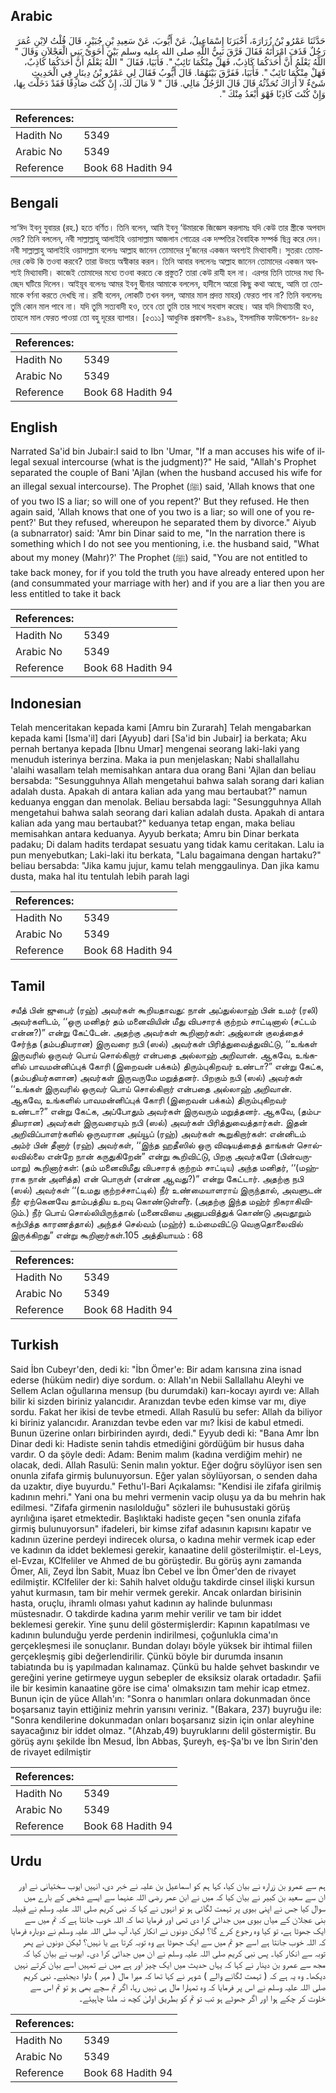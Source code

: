 ## Arabic


<div dir="rtl" lang="ar" style={{fontSize:'larger',backgroundColor:'#f8f9fa',padding:20}}>
حَدَّثَنَا عَمْرُو بْنُ زُرَارَةَ، أَخْبَرَنَا إِسْمَاعِيلُ، عَنْ أَيُّوبَ، عَنْ سَعِيدِ بْنِ جُبَيْرٍ، قَالَ قُلْتُ لاِبْنِ عُمَرَ رَجُلٌ قَذَفَ امْرَأَتَهُ فَقَالَ فَرَّقَ نَبِيُّ اللَّهِ صلى الله عليه وسلم بَيْنَ أَخَوَىْ بَنِي الْعَجْلاَنِ وَقَالَ ‏"‏ اللَّهُ يَعْلَمُ أَنَّ أَحَدَكُمَا كَاذِبٌ، فَهَلْ مِنْكُمَا تَائِبٌ ‏"‏‏.‏ فَأَبَيَا، فَقَالَ ‏"‏ اللَّهُ يَعْلَمُ أَنَّ أَحَدَكُمَا كَاذِبٌ، فَهَلْ مِنْكُمَا تَائِبٌ ‏"‏‏.‏ فَأَبَيَا، فَفَرَّقَ بَيْنَهُمَا‏.‏ قَالَ أَيُّوبُ فَقَالَ لِي عَمْرُو بْنُ دِينَارٍ فِي الْحَدِيثِ شَىْءٌ لاَ أَرَاكَ تُحَدِّثُهُ قَالَ قَالَ الرَّجُلُ مَالِي‏.‏ قَالَ ‏"‏ لاَ مَالَ لَكَ، إِنْ كُنْتَ صَادِقًا فَقَدْ دَخَلْتَ بِهَا، وَإِنْ كُنْتَ كَاذِبًا فَهْوَ أَبْعَدُ مِنْكَ ‏"‏‏.‏
</div>
<div style={{backgroundColor:'#f8f9fa',padding:20, marginBottom: 10}}><table> <thead> <tr> <th>References:</th> <th></th> </tr> </thead> <tbody><tr><td>Hadith No</td><td>5349</td></tr><tr><td>Arabic No</td><td>5349</td></tr><tr><td>Reference</td><td>Book 68 Hadith 94</td></tr></tbody></table></div>

## Bengali


<div dir="ltr" lang="bn" style={{fontSize:'larger',backgroundColor:'#f8f9fa',padding:20}}>
সা‘ঈদ ইবনু যুবায়র (রহ.) হতে বর্ণিত। তিনি বলেন, আমি ইবনু ‘উমারকে জিজ্ঞেস করলামঃ যদি কেউ তার স্ত্রীকে অপবাদ দেয়? তিনি বললেন, নবী সাল্লাল্লাহু আলাইহি ওয়াসাল্লাম আজলান গোত্রের এক দম্পতির বৈবাহিক সম্পর্ক ছিন্ন করে দেন। নবী সাল্লাল্লাহু আলাইহি ওয়াসাল্লাম বলেনঃ আল্লাহ জানেন তোমাদের দু’জনের একজন অবশ্যই মিথ্যাবাদী। সুতরাং তোমাদের কেউ কি তওবা করবে? তারা উভয়ে অস্বীকার করল। তিনি আবার বললেনঃ আল্লাহ জানেন তোমাদের একজন অবশ্যই মিথ্যাবাদী। কাজেই তোমাদের মধ্যে তওবা করতে কে প্রস্তুত? তারা কেউ রাযী হল না। এরপর তিনি তাদের মধ্য বিচ্ছেদ ঘটিয়ে দিলেন। আইয়ূব বলেনঃ আমর ইবনু দ্বীনার আমাকে বললেন, হাদীসে আরো কিছু কথা আছে, আমি তা তোমাকে বর্ণনা করতে দেখছি না। রাবী বলেন, লোকটি তখন বলল, আমার মাল প্রদত্ত মাহর) ফেরত পাব না? তিনি বললেনঃ তুমি কোন মাল পাবে না। যদি তুমি সত্যবাদী হও, তবে তো তুমি তার সাথে সহবাস করেছ। আর যদি মিথ্যাচারী হও, তাহলে মাল ফেরত পাওয়া তো বহু দূরের ব্যাপার। [৫৩১১] আধুনিক প্রকাশনী- ৪৯৪৯, ইসলামিক ফাউন্ডেশন- ৪৮৪৫
</div>
<div style={{backgroundColor:'#f8f9fa',padding:20, marginBottom: 10}}><table> <thead> <tr> <th>References:</th> <th></th> </tr> </thead> <tbody><tr><td>Hadith No</td><td>5349</td></tr><tr><td>Arabic No</td><td>5349</td></tr><tr><td>Reference</td><td>Book 68 Hadith 94</td></tr></tbody></table></div>

## English


<div dir="ltr" lang="en" style={{fontSize:'larger',backgroundColor:'#f8f9fa',padding:20}}>
Narrated Sa'id bin Jubair:I said to Ibn 'Umar, "If a man accuses his wife of illegal sexual intercourse (what is the judgment)?" He said, "Allah's Prophet separated the couple of Bani 'Ajlan (when the husband accused his wife for an illegal sexual intercourse). The Prophet (ﷺ) said, 'Allah knows that one of you two IS a liar; so will one of you repent?' But they refused. He then again said, 'Allah knows that one of you two is a liar; so will one of you repent?' But they refused, whereupon he separated them by divorce." Aiyub (a subnarrator) said: 'Amr bin Dinar said to me, "In the narration there is something which I do not see you mentioning, i.e. the husband said, "What about my money (Mahr)?' The Prophet (ﷺ) said, "You are not entitled to take back money, for if you told the truth you have already entered upon her (and consummated your marriage with her) and if you are a liar then you are less entitled to take it back
</div>
<div style={{backgroundColor:'#f8f9fa',padding:20, marginBottom: 10}}><table> <thead> <tr> <th>References:</th> <th></th> </tr> </thead> <tbody><tr><td>Hadith No</td><td>5349</td></tr><tr><td>Arabic No</td><td>5349</td></tr><tr><td>Reference</td><td>Book 68 Hadith 94</td></tr></tbody></table></div>

## Indonesian


<div dir="ltr" lang="id" style={{fontSize:'larger',backgroundColor:'#f8f9fa',padding:20}}>
Telah menceritakan kepada kami [Amru bin Zurarah] Telah mengabarkan kepada kami [Isma'il] dari [Ayyub] dari [Sa'id bin Jubair] ia berkata; Aku pernah bertanya kepada [Ibnu Umar] mengenai seorang laki-laki yang menuduh isterinya berzina. Maka ia pun menjelaskan; Nabi shallallahu 'alaihi wasallam telah memisahkan antara dua orang Bani 'Ajlan dan beliau bersabda: "Sesungguhnya Allah mengetahui bahwa salah sorang dari kalian adalah dusta. Apakah di antara kalian ada yang mau bertaubat?" namun keduanya enggan dan menolak. Beliau bersabda lagi: "Sesungguhnya Allah mengetahui bahwa salah seorang dari kalian adalah dusta. Apakah di antara kalian ada yang mau bertaubat?" keduanya tetap engan, maka beliau memisahkan antara keduanya. Ayyub berkata; Amru bin Dinar berkata padaku; Di dalam hadits terdapat sesuatu yang tidak kamu ceritakan. Lalu ia pun menyebutkan; Laki-laki itu berkata, "Lalu bagaimana dengan hartaku?" beliau bersabda: "Jika kamu jujur, kamu telah menggaulinya. Dan jika kamu dusta, maka hal itu tentulah lebih parah lagi
</div>
<div style={{backgroundColor:'#f8f9fa',padding:20, marginBottom: 10}}><table> <thead> <tr> <th>References:</th> <th></th> </tr> </thead> <tbody><tr><td>Hadith No</td><td>5349</td></tr><tr><td>Arabic No</td><td>5349</td></tr><tr><td>Reference</td><td>Book 68 Hadith 94</td></tr></tbody></table></div>

## Tamil


<div dir="ltr" lang="ta" style={{fontSize:'larger',backgroundColor:'#f8f9fa',padding:20}}>
சயீத் பின் ஜுபைர் (ரஹ்) அவர்கள் கூறியதாவது: நான் அப்துல்லாஹ் பின் உமர் (ரலி) அவர்களிடம், ‘‘ஒரு மனிதர் தம் மனைவியின் மீது விபசாரக் குற்றம் சாட்டினால் (சட்டம் என்ன?)” என்று கேட்டேன். அதற்கு அவர்கள் கூறினார்கள்: அஜ்லான் குலத்தைச் சேர்ந்த (தம்பதியரான) இருவரை நபி (ஸல்) அவர்கள் பிரித்துவைத்துவிட்டு, ‘‘உங்கள் இருவரில் ஒருவர் பொய் சொல்கிறார் என்பதை அல்லாஹ் அறிவான். ஆகவே, உங்களில் பாவமன்னிப்புக் கோரி (இறைவன் பக்கம்) திரும்புகிறவர் உண்டா?” என்று கேட்க, (தம்பதியர்களான) அவர்கள் இருவருமே மறுத்தனர். பிறகும் நபி (ஸல்) அவர்கள் ‘‘உங்கள் இருவரில் ஒருவர் பொய் சொல்கிறார் என்பதை அல்லாஹ் அறிவான். ஆகவே, உங்களில் பாவமன்னிப்புக் கோரி (இறைவன் பக்கம்) திரும்புகிறவர் உண்டா?” என்று கேட்க, அப்போதும் அவர்கள் இருவரும் மறுத்தனர். ஆகவே, (தம்பதியரான) அவர்கள் இருவரையும் நபி (ஸல்) அவர்கள் பிரித்துவைத்தார்கள். இதன் அறிவிப்பாளர்களில் ஒருவரான அய்யூப் (ரஹ்) அவர்கள் கூறுகிறார்கள்: என்னிடம் அம்ர் பின் தீனார் (ரஹ்) அவர்கள், ‘‘இந்த ஹதீஸில் ஒரு விஷயத்தைத் தாங்கள் சொல்லவில்லை என்றே நான் கருதுகிறேன்” என்று கூறிவிட்டு, பிறகு அவர்களே (பின்வருமாறு) கூறினார்கள்: (தம் மனைவிமீது விபசாரக் குற்றம் சாட்டிய) அந்த மனிதர், ‘‘(மஹ்ராக நான் அளித்த) என் பொருள் (என்ன ஆவது?)” என்று கேட்டார். அதற்கு நபி (ஸல்) அவர்கள் ‘‘(உமது குற்றச்சாட்டில்) நீர் உண்மையாளராய் இருந்தால், அவளுடன் நீர் ஏற்கெனவே தாம்பத்திய உறவு கொண்டுள்ளீர். (அதற்கு இந்த மஹ்ர் நிகராகிவிடும்.) நீர் பொய் சொல்லியிருந்தால் (மனைவியை அனுபவித்துக் கொண்டு அவதூறும் கற்பித்த காரணத்தால்) அந்தச் செல்வம் (மஹ்ர்) உம்மைவிட்டு வெகுதொலைவில் இருக்கிறது” என்று கூறினார்கள்.105 அத்தியாயம் : 68
</div>
<div style={{backgroundColor:'#f8f9fa',padding:20, marginBottom: 10}}><table> <thead> <tr> <th>References:</th> <th></th> </tr> </thead> <tbody><tr><td>Hadith No</td><td>5349</td></tr><tr><td>Arabic No</td><td>5349</td></tr><tr><td>Reference</td><td>Book 68 Hadith 94</td></tr></tbody></table></div>

## Turkish


<div dir="ltr" lang="tr" style={{fontSize:'larger',backgroundColor:'#f8f9fa',padding:20}}>
Said İbn Cubeyr'den, dedi ki: "İbn Ömer'e: Bir adam karısına zina isnad ederse (hüküm nedir) diye sordum. o: Allah'ın Nebii Sallallahu Aleyhi ve Sellem Aclan oğullarına mensup (bu durumdaki) karı-kocayı ayırdı ve: Allah bilir ki sizden biriniz yalancıdır. Aranızdan tevbe eden kimse var mı, diye sordu. Fakat her ikisi de tevbe etmedi. Allah Rasulü bu sefer: Allah da biliyor ki biriniz yalancıdır. Aranızdan tevbe eden var mı? İkisi de kabul etmedi. Bunun üzerine onları birbirinden ayırdı, dedi." Eyyub dedi ki: "Bana Amr İbn Dinar dedi ki: Hadiste senin tahdis etmediğini gördüğüm bir husus daha vardır. O da şöyle dedi: Adam: Benim malım (kadına verdiğim mehir) ne olacak, dedi. Allah Rasulü: Senin malın yoktur. Eğer doğru söylüyor isen sen onunla zifafa girmiş bulunuyorsun. Eğer yalan söylüyorsan, o senden daha da uzaktır, diye buyurdu." Fethu'l-Bari Açıkalamsı: "Kendisi ile zifafa girilmiş kadının mehri." Yani ona bu mehri vermenin vacip oluşu ya da bu mehrin hak edilmesi. "Zifafa girmenin nasılolduğu" sözleri ile buhusustaki görüş ayrılığına işaret etmektedir. Başlıktaki hadiste geçen "sen onunla zifafa girmiş bulunuyorsun" ifadeleri, bir kimse zifaf adasının kapısını kapatır ve kadının üzerine perdeyi indirecek olursa, o kadına mehir vermek icap eder ve kadının da iddet beklemesi gerekir, kanaatine delil gösterilmiştir. el-Leys, el-Evzaı, KClfeliler ve Ahmed de bu görüştedir. Bu görüş aynı zamanda Ömer, Ali, Zeyd İbn Sabit, Muaz İbn Cebel ve İbn Ömer'den de rivayet edilmiştir. KClfeliler der ki: Sahih halvet olduğu takdirde cinsel ilişki kursun yahut kurmasın, tam bir mehir vermek gerekir. Ancak onlardan birisinin hasta, oruçlu, ihramlı olması yahut kadının ay halinde bulunması müstesnadır. O takdirde kadına yarım mehir verilir ve tam bir iddet beklemesi gerekir. Yine şunu delil göstermişlerdir: Kapının kapatılması ve kadının bulunduğu yerde perdenin indirilmesi, çoğunlukla cima'ın gerçekleşmesi ile sonuçlanır. Bundan dolayı böyle yüksek bir ihtimal fiilen gerçekleşmiş gibi değerlendirilir. Çünkü böyle bir durumda insanın tabiatında bu iş yapılmadan kalınamaz. Çünkü bu halde şehvet baskındır ve gereğini yerine getirmeye uygun sebepler de eksiksiz olarak ortadadır. Şafii ile bir kesimin kanaatine göre ise cima' olmaksızın tam mehir icap etmez. Bunun için de yüce Allah'ın: "Sonra o hanımları onlara dokunmadan önce boşarsanız tayin ettiğiniz mehrin yarısını veriniz. "(Bakara, 237) buyruğu ile: "Sonra kendilerine dokunmadan onları boşarsanız sizin için onlar aleyhine sayacağınız bir iddet olmaz. "(Ahzab,49) buyruklarını delil göstermiştir. Bu görüş aynı şekilde İbn Mesud, İbn Abbas, Şureyh, eş-Şa'bı ve İbn Sırin'den de rivayet edilmiştir
</div>
<div style={{backgroundColor:'#f8f9fa',padding:20, marginBottom: 10}}><table> <thead> <tr> <th>References:</th> <th></th> </tr> </thead> <tbody><tr><td>Hadith No</td><td>5349</td></tr><tr><td>Arabic No</td><td>5349</td></tr><tr><td>Reference</td><td>Book 68 Hadith 94</td></tr></tbody></table></div>

## Urdu


<div dir="rtl" lang="ur" style={{fontSize:'larger',backgroundColor:'#f8f9fa',padding:20}}>
ہم سے عمرو بن زرارہ نے بیان کیا، کہا ہم کو اسماعیل بن علیہ نے خبر دی، انہیں ایوب سختیانی نے اور ان سے سعید بن کبیر نے بیان کیا کہ میں نے ابن عمر رضی اللہ عنہما سے ایسے شخص کے بارے میں سوال کیا جس نے اپنی بیوی پر تہمت لگائی ہو تو انہوں نے کہا کہ نبی کریم صلی اللہ علیہ وسلم نے قبیلہ بنی عجلان کے میاں بیوی میں جدائی کرا دی تھی اور فرمایا تھا کہ اللہ خوب جانتا ہے کہ تم میں سے ایک جھوٹا ہے، تو کیا وہ رجوع کرے گا؟ لیکن دونوں نے انکار کیا، آپ صلی اللہ علیہ وسلم نے دوبارہ فرمایا کہ اللہ خوب جانتا ہے اسے جو تم میں سے ایک جھوٹا ہے وہ توبہ کرتا ہے یا نہیں؟ لیکن دونوں نے پھر توبہ سے انکار کیا۔ پس نبی کریم صلی اللہ علیہ وسلم نے ان میں جدائی کرا دی۔ ایوب نے بیان کیا کہ مجھ سے عمرو بن دینار نے کہا کہ یہاں حدیث میں ایک چیز اور ہے میں نے تمہیں اسے بیان کرتے نہیں دیکھا۔ وہ یہ ہے کہ ( تہمت لگانے والے ) شوہر نے کہا تھا کہ میرا مال ( مہر ) دلوا دیجئیے۔ نبی کریم صلی اللہ علیہ وسلم نے اس پر فرمایا کہ وہ تمہارا مال ہی نہیں رہا، اگر تم سچے بھی ہو تو تم اس سے خلوت کر چکے ہوا اور اگر جھوٹے ہو تب تو تم کو بطریق اولیٰ کچھ نہ ملنا چاہیئے۔
</div>
<div style={{backgroundColor:'#f8f9fa',padding:20, marginBottom: 10}}><table> <thead> <tr> <th>References:</th> <th></th> </tr> </thead> <tbody><tr><td>Hadith No</td><td>5349</td></tr><tr><td>Arabic No</td><td>5349</td></tr><tr><td>Reference</td><td>Book 68 Hadith 94</td></tr></tbody></table></div>